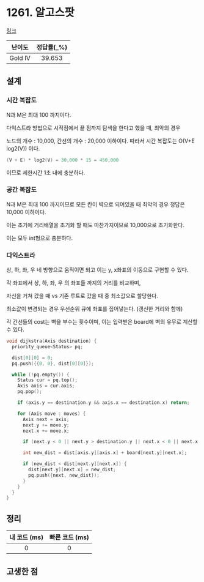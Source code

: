 # 1261. 알고스팟

[링크](https://www.acmicpc.net/problem/1261)

| 난이도  | 정답률(\_%) |
| :-----: | :---------: |
| Gold IV |   39.653    |

## 설계

### 시간 복잡도

N과 M은 최대 100 까지이다.

다익스트라 방법으로 시작점에서 끝 점까지 탐색을 한다고 했을 때, 최악의 경우

노드의 개수 : 10,000, 간선의 개수 : 20,000 이하이다. 따라서 시간 복잡도는 O(V+E log2(V)) 이다.

```cpp
(V + E) * log2(V) = 30,000 * 15 = 450,000
```

이므로 제한시간 1초 내에 충분하다.

### 공간 복잡도

N과 M은 최대 100 까지이므로 모든 칸이 벽으로 되어있을 때 최악의 경우 정답은 10,000 이하이다.

이는 초기에 거리배열을 초기화 할 때도 마찬가지이므로 10,000으로 초기화한다.

이는 모두 int형으로 충분하다.

### 다익스트라

상, 하, 좌, 우 네 방향으로 움직이면 되고 이는 y, x좌표의 이동으로 구현할 수 있다.

각 좌표에서 상, 하, 좌, 우 의 좌표들 까지의 거리를 비교하며,

자신을 거쳐 갔을 때 vs 기존 루트로 갔을 때 중 최소값으로 할당한다.

최소값이 변경되는 경우 우선순위 큐에 좌표를 집어넣는다. (갱신한 거리와 함께)

각 간선들의 cost는 벽을 부수는 횟수이며, 이는 입력받은 board에 벽의 유무로 계산할 수 있다.

```cpp
void dijkstra(Axis destination) {
  priority_queue<Status> pq;

  dist[0][0] = 0;
  pq.push({{0, 0}, dist[0][0]});

  while (!pq.empty()) {
    Status cur = pq.top();
    Axis axis = cur.axis;
    pq.pop();

    if (axis.y == destination.y && axis.x == destination.x) return;

    for (Axis move : moves) {
      Axis next = axis;
      next.y += move.y;
      next.x += move.x;

      if (next.y < 0 || next.y > destination.y || next.x < 0 || next.x > destination.x) continue;

      int new_dist = dist[axis.y][axis.x] + board[next.y][next.x];

      if (new_dist < dist[next.y][next.x]) {
        dist[next.y][next.x] = new_dist;
        pq.push({next, new_dist});
      }
    }
  }
}
```

## 정리

| 내 코드 (ms) | 빠른 코드 (ms) |
| :----------: | :------------: |
|      0       |       0        |

## 고생한 점
